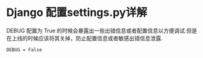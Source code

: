 # Django 配置settings.py详解


DEBUG 配置为 True 的时候会暴露出一些出错信息或者配置信息以方便调试.但是在上线的时候应该将其关掉，防止配置信息或者敏感出错信息泄露.

    DEBUG = False

